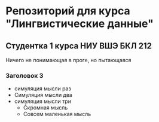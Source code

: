 # Репозиторий для курса "Лингвистические данные"

## Студентка 1 курса НИУ ВШЭ БКЛ 212

Ничего не понимающая в проге, но пытающаяся

### Заголовок 3

* симуляция мысли раз
* Симуляция мысли два
* симуляция мысли три
  * Скромная мысль
  * Совсем маленькая мысль

